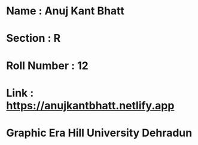 # Name : Anuj Kant Bhatt
# Section : R
# Roll Number : 12
# Link : https://anujkantbhatt.netlify.app
# Graphic Era Hill University Dehradun

